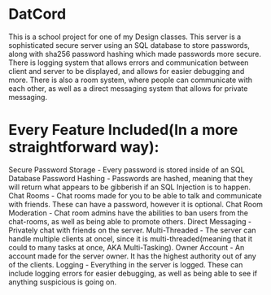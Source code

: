 # DatCord
This is a school project for one of my Design classes. This server is a sophisticated secure server using an SQL database to store passwords, along with sha256 password hashing which made passwords more secure. There is logging system that allows errors and communication between client and server to be displayed, and allows for easier debugging and more. There is also a room system, where people can communicate with each other, as well as a direct messaging system that allows for private messaging.

# Every Feature Included(In a more straightforward way):
Secure Password Storage - Every password is stored inside of an SQL Database
Password Hashing        - Passwords are hashed, meaning that they will return what appears to be gibberish if an SQL Injection is to happen.
Chat Rooms              - Chat rooms made for you to be able to talk and communicate with friends. These can have a password, however it is optional.
Chat Room Moderation    - Chat room admins have the abilities to ban users from the chat-rooms, as well as being able to promote others.
Direct Messaging        - Privately chat with friends on the server.
Multi-Threaded          - The server can handle multiple clients at oncel, since it is multi-threaded(meaning that it could to many tasks at once, AKA Multi-Tasking).
Owner Account           - An account made for the server owner. It has the highest authority out of any of the clients.
Logging                 - Everything in the server is logged. These can include logging errors for easier debugging, as well as being able to see if anything suspicious is going on.
